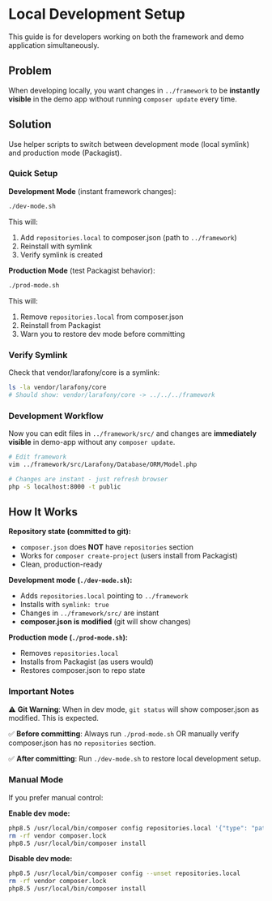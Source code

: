 # Local Development Setup

This guide is for developers working on both the framework and demo application simultaneously.

## Problem

When developing locally, you want changes in `../framework` to be **instantly visible** in the demo app without running `composer update` every time.

## Solution

Use helper scripts to switch between development mode (local symlink) and production mode (Packagist).

### Quick Setup

**Development Mode** (instant framework changes):
```bash
./dev-mode.sh
```

This will:
1. Add `repositories.local` to composer.json (path to `../framework`)
2. Reinstall with symlink
3. Verify symlink is created

**Production Mode** (test Packagist behavior):
```bash
./prod-mode.sh
```

This will:
1. Remove `repositories.local` from composer.json
2. Reinstall from Packagist
3. Warn you to restore dev mode before committing

### Verify Symlink

Check that vendor/larafony/core is a symlink:
```bash
ls -la vendor/larafony/core
# Should show: vendor/larafony/core -> ../../../framework
```

### Development Workflow

Now you can edit files in `../framework/src/` and changes are **immediately visible** in demo-app without any `composer update`.

```bash
# Edit framework
vim ../framework/src/Larafony/Database/ORM/Model.php

# Changes are instant - just refresh browser
php -S localhost:8000 -t public
```

## How It Works

**Repository state (committed to git):**
- `composer.json` does **NOT** have `repositories` section
- Works for `composer create-project` (users install from Packagist)
- Clean, production-ready

**Development mode (`./dev-mode.sh`):**
- Adds `repositories.local` pointing to `../framework`
- Installs with `symlink: true`
- Changes in `../framework/src/` are instant
- **composer.json is modified** (git will show changes)

**Production mode (`./prod-mode.sh`):**
- Removes `repositories.local`
- Installs from Packagist (as users would)
- Restores composer.json to repo state

### Important Notes

⚠️ **Git Warning**: When in dev mode, `git status` will show composer.json as modified. This is expected.

✅ **Before committing**: Always run `./prod-mode.sh` OR manually verify composer.json has no `repositories` section.

✅ **After committing**: Run `./dev-mode.sh` to restore local development setup.

### Manual Mode

If you prefer manual control:

**Enable dev mode:**
```bash
php8.5 /usr/local/bin/composer config repositories.local '{"type": "path", "url": "../framework", "options": {"symlink": true}}'
rm -rf vendor composer.lock
php8.5 /usr/local/bin/composer install
```

**Disable dev mode:**
```bash
php8.5 /usr/local/bin/composer config --unset repositories.local
rm -rf vendor composer.lock
php8.5 /usr/local/bin/composer install
```
